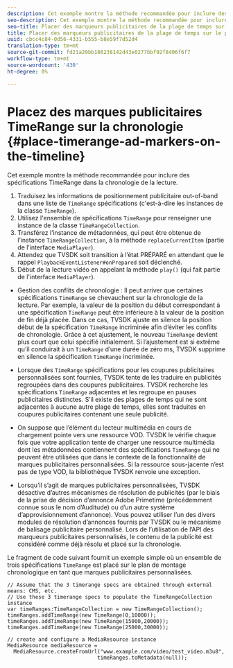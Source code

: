 ```yaml
---
description: Cet exemple montre la méthode recommandée pour inclure des spécifications TimeRange dans la chronologie de la lecture.
seo-description: Cet exemple montre la méthode recommandée pour inclure des spécifications TimeRange dans la chronologie de la lecture.
seo-title: Placer des marqueurs publicitaires de la plage de temps sur le plan de montage chronologique
title: Placer des marqueurs publicitaires de la plage de temps sur le plan de montage chronologique
uuid: cbcc4c84-0d56-4331-b555-b8e59f7d52d4
translation-type: tm+mt
source-git-commit: fd21a29bb186238142d43e0277bbf92f8406f6f7
workflow-type: tm+mt
source-wordcount: '430'
ht-degree: 0%

---
```



# Placez des marques publicitaires TimeRange sur la chronologie {#place-timerange-ad-markers-on-the-timeline}

Cet exemple montre la méthode recommandée pour inclure des spécifications TimeRange dans la chronologie de la lecture.

1. Traduisez les informations de positionnement publicitaire out-of-band dans une liste de `TimeRange` spécifications (c&#39;est-à-dire les instances de la classe `TimeRange`).
1. Utilisez l&#39;ensemble de spécifications `TimeRange` pour renseigner une instance de la classe `TimeRangeCollection`.
1. Transférez l’instance de métadonnées, qui peut être obtenue de l’instance `TimeRangeCollection`, à la méthode `replaceCurrentItem` (partie de l’interface `MediaPlayer`).
1. Attendez que TVSDK soit transition à l’état PRÉPARÉ en attendant que le rappel `PlaybackEventListener#onPrepared` soit déclenché.
1. Début de la lecture vidéo en appelant la méthode `play()` (qui fait partie de l&#39;interface `MediaPlayer`).

* Gestion des conflits de chronologie : Il peut arriver que certaines spécifications `TimeRange` se chevauchent sur la chronologie de la lecture. Par exemple, la valeur de la position du début correspondant à une spécification `TimeRange` peut être inférieure à la valeur de la position de fin déjà placée. Dans ce cas, TVSDK ajuste en silence la position début de la spécification `TimeRange` incriminée afin d’éviter les conflits de chronologie. Grâce à cet ajustement, le nouveau `TimeRange` devient plus court que celui spécifié initialement. Si l’ajustement est si extrême qu’il conduirait à un `TimeRange` d’une durée de zéro ms, TVSDK supprime en silence la spécification `TimeRange` incriminée.

* Lorsque des `TimeRange` spécifications pour les coupures publicitaires personnalisées sont fournies, TVSDK tente de les traduire en publicités regroupées dans des coupures publicitaires. TVSDK recherche les spécifications `TimeRange` adjacentes et les regroupe en pauses publicitaires distinctes. S’il existe des plages de temps qui ne sont adjacentes à aucune autre plage de temps, elles sont traduites en coupures publicitaires contenant une seule publicité.

* On suppose que l’élément du lecteur multimédia en cours de chargement pointe vers une ressource VOD. TVSDK le vérifie chaque fois que votre application tente de charger une ressource multimédia dont les métadonnées contiennent des spécifications `TimeRange` qui ne peuvent être utilisées que dans le contexte de la fonctionnalité de marques publicitaires personnalisées. Si la ressource sous-jacente n’est pas de type VOD, la bibliothèque TVSDK renvoie une exception.

* Lorsqu’il s’agit de marques publicitaires personnalisées, TVSDK désactive d’autres mécanismes de résolution de publicités (par le biais de la prise de décision d’annonce Adobe Primetime (précédemment connue sous le nom d’Auditude) ou d’un autre système d’approvisionnement d’annonce). Vous pouvez utiliser l’un des divers modules de résolution d’annonces fournis par TVSDK ou le mécanisme de balisage publicitaire personnalisé. Lors de l’utilisation de l’API des marqueurs publicitaires personnalisés, le contenu de la publicité est considéré comme déjà résolu et placé sur la chronologie.

<!--<a id="example_639BD1B66CE74F3DB65ED06CAD23EB09"></a>-->

Le fragment de code suivant fournit un exemple simple où un ensemble de trois spécifications `TimeRange` est placé sur le plan de montage chronologique en tant que marques publicitaires personnalisées.

```
// Assume that the 3 timerange specs are obtained through external means: CMS, etc. 
// Use these 3 timerange specs to populate the TimeRangeCollection instance 
var timeRanges:TimeRangeCollection = new TimeRangeCollection(); 
timeRanges.addTimeRange(new TimeRange(0,10000)); 
timeRanges.addTimeRange(new TimeRange(15000,20000)); 
timeRanges.addTimeRange(new TimeRange(25000,30000)); 
  
// create and configure a MediaResource instance 
MediaResource mediaResource =  
  MediaResource.createFromUrl("www.example.com/video/test_video.m3u8",  
                             timeRanges.toMetadata(null));
```
